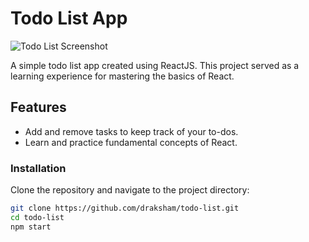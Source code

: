 # Todo List App

![Todo List Screenshot](https://github.com/draksham/todo-list/assets/123640464/d9189d4c-9a28-4bbf-95aa-323a2936710a)

A simple todo list app created using ReactJS. This project served as a learning experience for mastering the basics of React.



## Features

- Add and remove tasks to keep track of your to-dos.
- Learn and practice fundamental concepts of React.



### Installation
Clone the repository and navigate to the project directory:
```bash
git clone https://github.com/draksham/todo-list.git
cd todo-list
npm start
